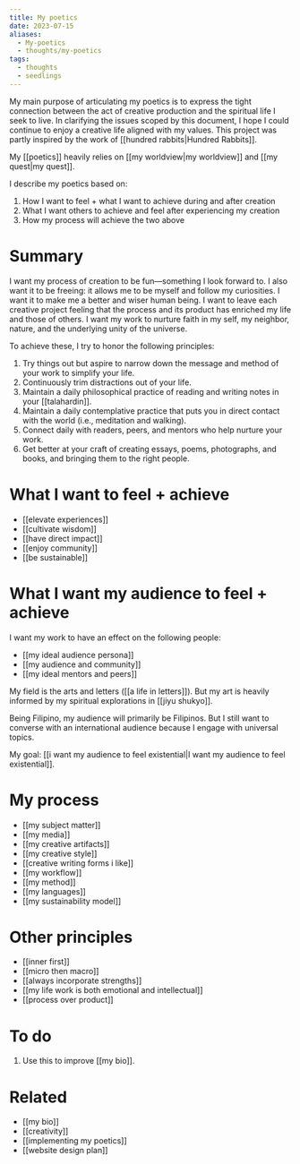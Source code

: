 ```yaml
---
title: My poetics
date: 2023-07-15
aliases:
  - My-poetics
  - thoughts/my-poetics
tags:
  - thoughts
  - seedlings
---
```

My main purpose of articulating my poetics is to express the tight connection between the act of creative production and the spiritual life I seek to live. In clarifying the issues scoped by this document, I hope I could continue to enjoy a creative life aligned with my values. This project was partly inspired by the work of [[hundred rabbits|Hundred Rabbits]].

My [[poetics]] heavily relies on [[my worldview|my worldview]] and [[my quest|my quest]].

I describe my poetics based on:
1. How I want to feel + what I want to achieve during and after creation
2. What I want others to achieve and feel after experiencing my creation
3. How my process will achieve the two above

# Summary

I want my process of creation to be fun—something I look forward to. I also want it to be freeing: it allows me to be myself and follow my curiosities. I want it to make me a better and wiser human being. I want to leave each creative project feeling that the process and its product has enriched my life and those of others. I want my work to nurture faith in my self, my neighbor, nature, and the underlying unity of the universe.

To achieve these, I try to honor the following principles:

1. Try things out but aspire to narrow down the message and method of your work to simplify your life.
2. Continuously trim distractions out of your life.
3. Maintain a daily philosophical practice of reading and writing notes in your [[talahardin]].
4. Maintain a daily contemplative practice that puts you in direct contact with the world (i.e., meditation and walking).
5. Connect daily with readers, peers, and mentors who help nurture your work.
6. Get better at your craft of creating essays, poems, photographs, and books, and bringing them to the right people.

# What I want to feel + achieve

- [[elevate experiences]]
- [[cultivate wisdom]]
- [[have direct impact]]
- [[enjoy community]]
- [[be sustainable]]

# What I want my audience to feel + achieve

I want my work to have an effect on the following people:

- [[my ideal audience persona]]
- [[my audience and community]]
- [[my ideal mentors and peers]]

My field is the arts and letters ([[a life in letters]]). But my art is heavily informed by my spiritual explorations in [[jiyu shukyo]].

Being Filipino, my audience will primarily be Filipinos. But I still want to converse with an international audience because I engage with universal topics.

My goal: [[i want my audience to feel existential|I want my audience to feel existential]].

# My process

- [[my subject matter]]
- [[my media]]
- [[my creative artifacts]]
- [[my creative style]]
- [[creative writing forms i like]]
- [[my workflow]]
- [[my method]]
- [[my languages]]
- [[my sustainability model]]

# Other principles

- [[inner first]]
- [[micro then macro]]
- [[always incorporate strengths]]
- [[my life work is both emotional and intellectual]]
- [[process over product]]

# To do

1. Use this to improve [[my bio]].

# Related

- [[my bio]]
- [[creativity]]
- [[implementing my poetics]]
- [[website design plan]]